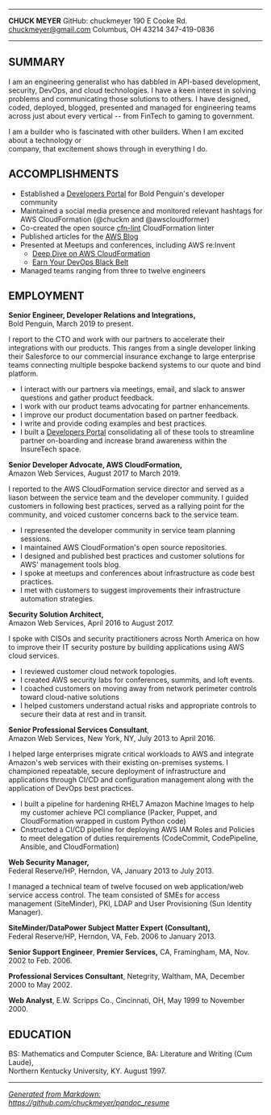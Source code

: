 -------------------     ----------------------------
**CHUCK MEYER**                   GitHub: chuckmeyer
190 E Cooke Rd.                 chuckmeyer@gmail.com
Columbus, OH 43214                      347-419-0836
-------------------     ----------------------------

SUMMARY
-------

I am an engineering generalist who has dabbled in API-based development,
security, DevOps, and cloud technologies. I have a keen interest in solving
problems and communicating those solutions to others. I have designed, coded,
deployed, blogged, presented and managed for engineering teams across just about
every vertical -- from FinTech to gaming to government.

I am a builder who is fascinated with other builders. When I am excited about a
technology or  
company, that excitement shows through in everything I do.

ACCOMPLISHMENTS
---------------

- Established a [Developers Portal](https://developers.boldpeguin.com) for Bold Penguin's developer community
- Maintained a social media presence and monitored relevant hashtags for AWS
  CloudFormation (@chuckm and @awscloudformer)
- Co-created the open source [cfn-lint](https://github.com/aws-cloudformation/cfn-python-lint) CloudFormation linter
- Published articles for the [AWS Blog](https://aws.amazon.com/search/?searchQuery=Chuck%20Meyer#facet_type=blogs)
- Presented at Meetups and conferences, including AWS re:Invent
  - [Deep Dive on AWS CloudFormation](https://www.youtube.com/watch?v=KXUsyApAI3Y)
  - [Earn Your DevOps Black Belt](https://www.youtube.com/watch?v=X31kA1ANBVw)
- Managed teams ranging from three to twelve engineers

EMPLOYMENT
----------

**Senior Engineer, Developer Relations and Integrations,**  
Bold Penguin, March 2019 to present.

I report to the CTO and work with our partners to accelerate their integrations
with our products. This ranges from a single developer linking their
Salesforce to our commercial insurance exchange to large enterprise teams
connecting multiple bespoke backend systems to our quote and bind platform.

- I interact with our partners via meetings, email, and slack to answer
  questions and gather product feedback.
- I work with our product teams advocating for partner enhancements.
- I improve our product documentation based on partner feedback.
- I write and provide coding examples and best practices.
- I built a [Developers Portal](https://developers.boldpenguin.com)
  consolidating all of these tools to streamline partner on-boarding and
  increase brand awareness within the InsureTech space.

**Senior Developer Advocate, AWS CloudFormation,**  
Amazon Web Services, August 2017 to March 2019.

I reported to the AWS CloudFormation service director and served as a liason
between the service team and the developer community. I guided customers in
following best practices, served as a rallying point for the community, and
voiced customer concerns back to the service team.

- I represented the developer community in service team planning sessions.
- I maintained AWS CloudFormation's open source repositories.
- I designed and published best practices and customer solutions for AWS' management tools blog.
- I spoke at meetups and conferences about infrastructure as code best practices.
- I met with customers to suggest improvements their infrastructure automation strategies.

**Security Solution Architect,**  
Amazon Web Services, April 2016 to August 2017.

I spoke with CISOs and security practitioners across North America on how to
improve their IT security posture by building applications using AWS cloud
services.

- I reviewed customer cloud network topologies.
- I created AWS security labs for conferences, summits, and loft
    events.
- I coached customers on moving away from network perimeter controls toward
   cloud-native solutions
- I helped customers understand actual risks and appropriate controls to secure
   their data at rest and in transit.

**Senior Professional Services Consultant**,  
Amazon Web Services, New York, NY, July 2013 to April 2016.

I helped large enterprises migrate critical workloads to AWS and integrate
Amazon\'s web services with their existing on-premises systems. I championed
repeatable, secure deployment of infrastructure and applications through CI/CD
and configuration management along with the application of DevOps best
practices.

- I built a pipeline for hardening RHEL7 Amazon Machine
  Images to help my customer achieve PCI compliance (Packer,
  Puppet, and CloudFormation wrapped in custom Python code)
- Cnstructed a CI/CD pipeline for deploying AWS IAM Roles and Policies to meet
  delegation of duties requirements (CodeCommit, CodePipeline, Ansible, and
  CloudFormation)
  
**Web Security Manager,**  
Federal Reserve/HP, Herndon, VA, January 2013 to July 2013.

I managed a technical team of twelve focused on web application/web service access
control. The team consisted of SMEs for access management (SiteMinder),
PKI, LDAP and User Provisioning (Sun Identity Manager).

**SiteMinder/DataPower Subject Matter Expert (Consultant),**  
Federal Reserve/HP, Herndon, VA, Feb. 2006 to January 2013.

**Senior Support Engineer**, **Premier Services,**
CA, Framingham, MA, Nov. 2002 to Feb. 2006.

**Professional Services Consultant**,
Netegrity, Waltham, MA, December 2000 to May 2002.

**Web Analyst**,
E.W. Scripps Co., Cincinnati, OH, May 1999 to November 2000.

EDUCATION
---------

BS: Mathematics and Computer Science, BA: Literature and Writing (Cum Laude),  
Northern Kentucky University, KY. August 1997.

--------------------------------------------------------------------------------

*[Generated from Markdown:](https://github.com/chuckmeyer/pandoc_resume) https://github.com/chuckmeyer/pandoc_resume*
